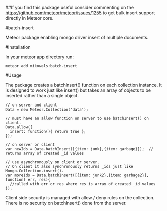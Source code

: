##If you find this package useful consider commenting on the https://github.com/meteor/meteor/issues/1255 to get bulk insert support directly in Meteor core.



#batch-insert

Meteor package enabling mongo driver insert of multiple documents.

#Installation

In your meteor app directory run:

    meteor add mikowals:batch-insert

#Usage

The package creates a batchInsert() function on each collection instance.  It is designed to work just like insert() but takes an array of objects to be inserted rather than a single object.

    // on server and client
    Data = new Meteor.Collection('data');

    // must have an allow function on server to use batchInsert() on client.
    Data.allow({
      insert: function(){ return true };
    });

    // on server or client
    var newIds = Data.batchInsert([{item: junk},{item: garbage}]);  // returns array of created _id values

    // use asynchronously on client or server.  
    // On client it also synchronously returns _ids just like Mongo.Collection.insert().
    var moreIds = Data.batchInsert([{item: junk2},{item: garbage2}], function( err, res){
      //called with err or res where res is array of created _id values
    });  

Client side security is managed with allow / deny rules on the collection.  There is no security on batchInsert() done from the server.

